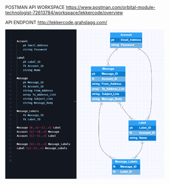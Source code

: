 POSTMAN API WORKSPACE
https://www.postman.com/orbital-module-technologist-72613784/workspace/lekkercode/overview

API ENDPOINT
http://lekkercode.grahslagg.com/

![ERD](erd.png)